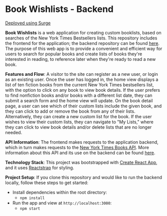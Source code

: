 # Book Wishlists - Backend

[Deployed using Surge](https://nostalgic-yard.surge.sh/)

**Book Wishlists** is a web application for creating custom booklists, based on searches of the New York Times Bestsellers lists. This repository includes the frontend for the application; the backend repository can be found [here](https://github.com/mandyrb/book-wishlist-backend). The purpose of this web app is to provide a convenient and efficient way for users to search for popular books and create lists of books they're interested in reading, to reference later when they're ready to read a new book.

**Features and Flow**: A visitor to the site can register as a new user, or login as an existing user. Once the user has logged in, the home view displays a list of ten fiction books from the current New York Times bestsellers list, with the option to click on any book to view book details. If the user prefers to find nonfiction books and/or books with a different list date, they can submit a search form and the home view will update. On the book detail page, a user can see which of their custom lists include the given book, and they can click to add or remove the book from any of their lists. Alternatively, they can create a new custom list for the book. If the user wishes to view their custom lists, they can navigate to "My Lists," where they can click to view book details and/or delete lists that are no longer needed.

**API Information**: The frontend makes requests to the  application backend, which in turn makes requests to the [New York Times Books API](https://developer.nytimes.com/docs/books-product/1/overview). More information about this API and its use on the backend can be found [here](https://github.com/mandyrb/book-wishlist-backend).

**Technology Stack**: This project was bootstrapped with [Create React App](https://github.com/facebook/create-react-app), and it uses [Reactstrap](https://reactstrap.github.io/) for styling.

**Project Setup**: If you clone this repository and would like to run the backend locally, follow these steps to get started:

- Install dependencies within the root directory:
     - `npm install`
- Run the app and view at `http://localhost:3000`:
     - `npm start`
